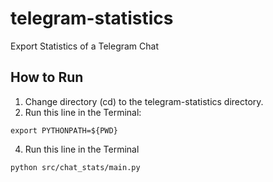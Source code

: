 # telegram-statistics
Export Statistics of a Telegram Chat

## How to Run
1. Change directory (cd) to the telegram-statistics directory.
2. Run this line in the Terminal:
```
export PYTHONPATH=${PWD}
```
4. Run this line in the Terminal
```
python src/chat_stats/main.py
```
